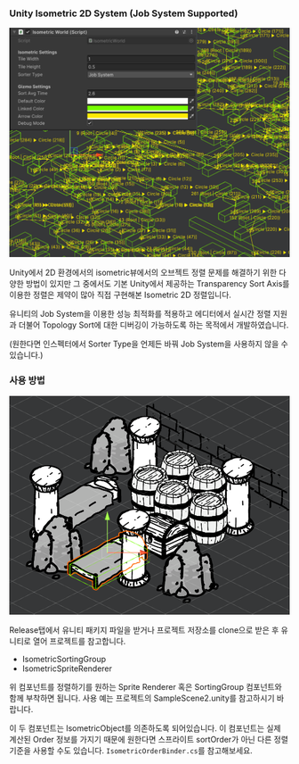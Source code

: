 ### Unity Isometric 2D System (Job System Supported)

![](https://github.com/MyNameIsDabin/UnityIsometric2D/blob/master/Guide.png)

Unity에서 2D 환경에서의 isometric뷰에서의 오브젝트 정렬 문제를 해결하기 위한 다양한 방법이 있지만 그 중에서도 기본 Unity에서 제공하는 Transparency Sort Axis를 이용한 정렬은 제약이 많아 직접 구현해본 Isometric 2D 정렬입니다.

유니티의 Job System을 이용한 성능 최적화를 적용하고 에디터에서 실시간 정렬 지원과 더불어 Topology Sort에 대한 디버깅이 가능하도록 하는 목적에서 개발하였습니다.

(원한다면 인스펙터에서 Sorter Type을 언제든 바꿔 Job System을 사용하지 않을 수 있습니다.)

### 사용 방법
![](https://github.com/MyNameIsDabin/UnityIsometric2D/blob/master/Guide1.png)

Release탭에서 유니티 패키지 파일을 받거나 프로젝트 저장소를 clone으로 받은 후 유니티로 열어 프로젝트를 참고합니다.

- IsometricSortingGroup
- IsometricSpriteRenderer

위 컴포넌트를 정렬하기를 원하는 Sprite Renderer 혹은 SortingGroup 컴포넌트와 함께 부착하면 됩니다. 사용 예는 프로젝트의 SampleScene2.unity를 참고하시기 바랍니다.

이 두 컴포넌트는 IsometricObject를 의존하도록 되어있습니다. 이 컴포넌트는 실제 계산된 Order 정보를 가지기 때문에 원한다면 스프라이트 sortOrder가 아닌 다른 정렬 기준을 사용할 수도 있습니다. `IsometricOrderBinder.cs`를 참고해보세요.
